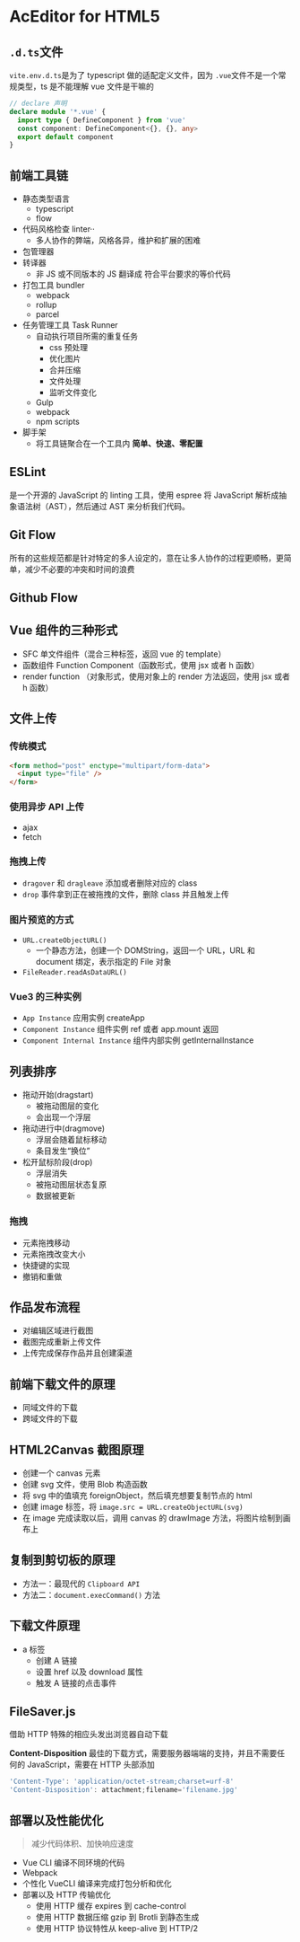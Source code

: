 # AcEditor for HTML5

## `.d.ts`文件

`vite.env.d.ts`是为了 typescript 做的适配定义文件，因为 `.vue`文件不是一个常规类型，ts 是不能理解 vue 文件是干嘛的

```ts
// declare 声明
declare module '*.vue' {
  import type { DefineComponent } from 'vue'
  const component: DefineComponent<{}, {}, any>
  export default component
}
```

## 前端工具链

- 静态类型语言
  - typescript
  - flow
- 代码风格检查 linter··
  - 多人协作的弊端，风格各异，维护和扩展的困难
- 包管理器
- 转译器
  - 非 JS 或不同版本的 JS 翻译成 符合平台要求的等价代码
- 打包工具 bundler
  - webpack
  - rollup
  - parcel
- 任务管理工具 Task Runner
  - 自动执行项目所需的重复任务
    - css 预处理
    - 优化图片
    - 合并压缩
    - 文件处理
    - 监听文件变化
  - Gulp
  - webpack
  - npm scripts
- 脚手架
  - 将工具链聚合在一个工具内 **简单、快速、零配置**

## ESLint

是一个开源的 JavaScript 的 linting 工具，使用 espree 将 JavaScript 解析成抽象语法树（AST），然后通过 AST 来分析我们代码。

## Git Flow

所有的这些规范都是针对特定的多人设定的，意在让多人协作的过程更顺畅，更简单，减少不必要的冲突和时间的浪费

## Github Flow

## Vue 组件的三种形式

- SFC 单文件组件（混合三种标签，返回 vue 的 template）
- 函数组件 Function Component（函数形式，使用 jsx 或者 h 函数）
- render function （对象形式，使用对象上的 render 方法返回，使用 jsx 或者 h 函数）

## 文件上传

### 传统模式

```html
<form method="post" enctype="multipart/form-data">
  <input type="file" />
</form>
```

### 使用异步 API 上传

- ajax
- fetch

### 拖拽上传

- `dragover` 和 `dragleave` 添加或者删除对应的 class
- `drop` 事件拿到正在被拖拽的文件，删除 class 并且触发上传

### 图片预览的方式

- `URL.createObjectURL()`
  - 一个静态方法，创建一个 DOMString，返回一个 URL，URL 和 document 绑定，表示指定的 File 对象
- `FileReader.readAsDataURL()`

### Vue3 的三种实例

- `App Instance` 应用实例 createApp
- `Component Instance` 组件实例 ref 或者 app.mount 返回
- `Component Internal Instance` 组件内部实例 getInternalInstance

## 列表排序

- 拖动开始(dragstart)
  - 被拖动图层的变化
  - 会出现一个浮层
- 拖动进行中(dragmove)
  - 浮层会随着鼠标移动
  - 条目发生“换位”
- 松开鼠标阶段(drop)
  - 浮层消失
  - 被拖动图层状态复原
  - 数据被更新

### 拖拽

- 元素拖拽移动
- 元素拖拽改变大小
- 快捷键的实现
- 撤销和重做

## 作品发布流程

- 对编辑区域进行截图
- 截图完成重新上传文件
- 上传完成保存作品并且创建渠道

## 前端下载文件的原理

- 同域文件的下载
- 跨域文件的下载

## HTML2Canvas 截图原理

- 创建一个 canvas 元素
- 创建 svg 文件，使用 Blob 构造函数
- 将 svg 中的值填充 foreignObject，然后填充想要复制节点的 html
- 创建 image 标签，将 `image.src = URL.createObjectURL(svg)`
- 在 image 完成读取以后，调用 canvas 的 drawImage 方法，将图片绘制到画布上

## 复制到剪切板的原理

- 方法一：最现代的 `Clipboard API`
- 方法二：`document.execCommand()` 方法

## 下载文件原理

- a 标签
  - 创建 A 链接
  - 设置 href 以及 download 属性
  - 触发 A 链接的点击事件

## FileSaver.js

借助 HTTP 特殊的相应头发出浏览器自动下载

**Content-Disposition** 最佳的下载方式，需要服务器端端的支持，并且不需要任何的 JavaScript，需要在 HTTP 头部添加

```js
'Content-Type': 'application/octet-stream;charset=urf-8'
'Content-Disposition': attachment;filename='filename.jpg'
```

## 部署以及性能优化

> 减少代码体积、加快响应速度

- Vue CLI 编译不同环境的代码
- Webpack
- 个性化 VueCLI 编译来完成打包分析和优化
- 部署以及 HTTP 传输优化
  - 使用 HTTP 缓存 expires 到 cache-control
  - 使用 HTTP 数据压缩 gzip 到 Brotli 到静态生成
  - 使用 HTTP 协议特性从 keep-alive 到 HTTP/2
